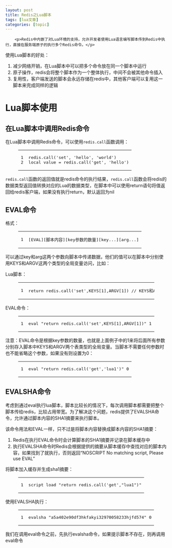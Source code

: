 ```yaml
---
layout: post
title: Redis之Lua脚本 
tags: [lua文章]
categories: [topic]
---
```



      
      

      
        <p>Redis中内嵌了对Lua环境的支持，允许开发者使用Lua语言编写脚本传到Redis中执行，直接在服务端原子的执行多个Redis命令。</p>

<p>使用Lua脚本的好处：</p>
<ol>
<li>减少网络开销，在Lua脚本中可以把多个命令放在同一个脚本中运行</li>
<li>原子操作，redis会将整个脚本作为一个整体执行，中间不会被其他命令插入</li>
<li>复用性，客户端发送的脚本会永远存储在redis中，其他客户端可以复用这一脚本来完成同样的逻辑</li>
</ol>
<h1 id="Lua脚本使用"><a href="https://cpp288.github.io/#Lua%E8%84%9A%E6%9C%AC%E4%BD%BF%E7%94%A8" class="headerlink" title="Lua脚本使用"></a>Lua脚本使用</h1><h2 id="在Lua脚本中调用Redis命令"><a href="https://cpp288.github.io/#%E5%9C%A8Lua%E8%84%9A%E6%9C%AC%E4%B8%AD%E8%B0%83%E7%94%A8Redis%E5%91%BD%E4%BB%A4" class="headerlink" title="在Lua脚本中调用Redis命令"></a>在Lua脚本中调用Redis命令</h2><p>在Lua脚本中调用Redis命令，可以使用<code>redis.call</code>函数调用：<br><figure class="highlight plain"><table><tr><td class="gutter"><pre><span class="line">1</span><br><span class="line">2</span><br></pre></td><td class="code"><pre><span class="line">redis.call('set', 'hello', 'world')</span><br><span class="line">local value = redis.call('get', 'hello')</span><br></pre></td></tr></table></figure></p>
<p><code>redis.call</code>函数的返回值就是redis命令的执行结果，<code>redis.call</code>函数会将redis的数据类型返回值转换对应的Lua的数据类型，在脚本中可以使用return语句将值返回给redis客户端，如果没有执行return，默认返回为nil</p>
<h2 id="EVAL命令"><a href="https://cpp288.github.io/#EVAL%E5%91%BD%E4%BB%A4" class="headerlink" title="EVAL命令"></a>EVAL命令</h2><p>格式：<br><figure class="highlight plain"><table><tr><td class="gutter"><pre><span class="line">1</span><br></pre></td><td class="code"><pre><span class="line">[EVAL][脚本内容][key参数的数量][key...][arg...]</span><br></pre></td></tr></table></figure></p>
<p>可以通过key和arg这两个参数向脚本中传递数据，他们的值可以在脚本中分别使用KEYS和ARGV这两个类型的全局变量访问，比如：</p>
<p>Lua脚本：<br><figure class="highlight plain"><table><tr><td class="gutter"><pre><span class="line">1</span><br></pre></td><td class="code"><pre><span class="line">return redis.call('set',KEYS[1],ARGV[1]) // KEYS和ARGV必须大写</span><br></pre></td></tr></table></figure></p>
<p>EVAL命令：<br><figure class="highlight plain"><table><tr><td class="gutter"><pre><span class="line">1</span><br></pre></td><td class="code"><pre><span class="line">eval "return redis.call('set',KEYS[1],ARGV[1])" 1 lua1 hello</span><br></pre></td></tr></table></figure></p>
<p>注意：EVAL命令是根据key参数的数量，也就是上面例子中的1来将后面所有参数分别存入脚本中KEYS和ARGV两个表类型的全局变量。当脚本不需要任何参数时也不能省略这个参数，如果没有则设置为0：<br><figure class="highlight plain"><table><tr><td class="gutter"><pre><span class="line">1</span><br></pre></td><td class="code"><pre><span class="line">eval "return redis.call('get','lua1')" 0</span><br></pre></td></tr></table></figure></p>
<h2 id="EVALSHA命令"><a href="https://cpp288.github.io/#EVALSHA%E5%91%BD%E4%BB%A4" class="headerlink" title="EVALSHA命令"></a>EVALSHA命令</h2><p>考虑到通过eval执行lua脚本，脚本比较长的情况下，每次调用脚本都需要把整个脚本传给redis，比较占用带宽。为了解决这个问题，redis提供了EVALSHA命令，允许通过脚本内容的SHA1摘要来执行脚本。</p>
<p>该命令用法和EVAL一样，只不过是将脚本内容替换成脚本内容的SHA1摘要：</p>
<ol>
<li>Redis在执行EVAL命令时会计算脚本的SHA1摘要并记录在脚本缓存中</li>
<li>执行EVALSHA命令时Redis会根据提供的摘要从脚本缓存中查找对应的脚本内容，如果找到了就执行，否则返回“NOSCRIPT No matching script, Please use EVAL”</li>
</ol>
<p>将脚本加入缓存并生成sha1摘要：<br><figure class="highlight plain"><table><tr><td class="gutter"><pre><span class="line">1</span><br></pre></td><td class="code"><pre><span class="line">script load "return redis.call('get',"lua1")"</span><br></pre></td></tr></table></figure></p>
<p>使用EVALSHA执行：<br><figure class="highlight plain"><table><tr><td class="gutter"><pre><span class="line">1</span><br></pre></td><td class="code"><pre><span class="line">evalsha "a5a402e90df3hkfakyi32970058233hjfd574" 0</span><br></pre></td></tr></table></figure></p>
<p>我们在调用eval命令之前，先执行evalsha命令，如果提示脚本不存在，则再调用eval命令</p>